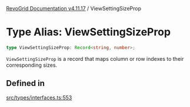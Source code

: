 [RevoGrid Documentation v4.11.17](README.md) / ViewSettingSizeProp

# Type Alias: ViewSettingSizeProp

```ts
type ViewSettingSizeProp: Record<string, number>;
```

`ViewSettingSizeProp` is a record that maps column or row indexes to their
corresponding sizes.

## Defined in

[src/types/interfaces.ts:553](https://github.com/revolist/revogrid/blob/0844b37dbe4827c0b3ffa78b88f276b83e0fed00/src/types/interfaces.ts#L553)

